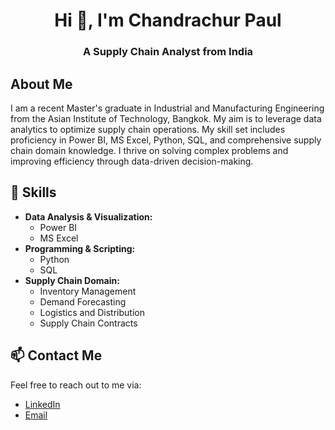 <h1 align="center">Hi 👋, I'm Chandrachur Paul</h1>
<h3 align="center">A Supply Chain Analyst from India</h3>

## About Me

I am a recent Master's graduate in Industrial and Manufacturing Engineering from the Asian Institute of Technology, Bangkok. My aim is to leverage data analytics to optimize supply chain operations. My skill set includes proficiency in Power BI, MS Excel, Python, SQL, and comprehensive supply chain domain knowledge. I thrive on solving complex problems and improving efficiency through data-driven decision-making.

## 🔧 Skills

- **Data Analysis & Visualization:**
  - Power BI
  - MS Excel
- **Programming & Scripting:**
  - Python
  - SQL
- **Supply Chain Domain:**
  - Inventory Management
  - Demand Forecasting
  - Logistics and Distribution
  - Supply Chain Contracts



## 📫 Contact Me

Feel free to reach out to me via:

- [LinkedIn](https://www.linkedin.com/in/chandrachurp)
- [Email](mailto:chandrachurpaul123@gmail.com)



